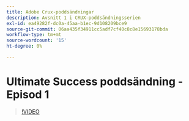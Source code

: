 ```yaml
---
title: Adobe Crux-poddsändningar
description: Avsnitt 1 i CRUX-poddsändningsserien
exl-id: ea49282f-dc0a-45aa-b1ec-9d108209bce9
source-git-commit: 06aa435f34911cc5adf7cf40c8c8e15693178bda
workflow-type: tm+mt
source-wordcount: '15'
ht-degree: 0%

---
```


# Ultimate Success poddsändning - Episod 1

>[!VIDEO](https://video.tv.adobe.com/v/3428393?quality=12learn=on)

